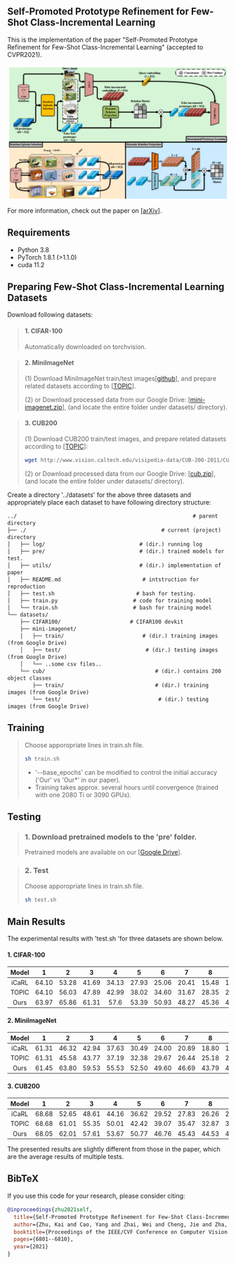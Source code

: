 ## Self-Promoted Prototype Refinement for Few-Shot Class-Incremental Learning
This is the implementation of the paper "Self-Promoted Prototype Refinement for Few-Shot Class-Incremental Learning" (accepted to CVPR2021).

<p align="middle">
    <img src="assets/architecture.png">
</p>

For more information, check out the paper on [[arXiv](https://arxiv.org/abs/2107.08918)].

## Requirements

- Python 3.8
- PyTorch 1.8.1 (>1.1.0)
- cuda 11.2

## Preparing Few-Shot Class-Incremental Learning Datasets
Download following datasets:

> #### 1. CIFAR-100
> Automatically downloaded on torchvision.

> #### 2. MiniImageNet
> (1) Download MiniImageNet train/test images[[github](https://github.com/yaoyao-liu/mini-imagenet-tools)],
> and prepare related datasets according to [[TOPIC](https://github.com/xyutao/fscil)].
>
> (2) or Download processed data from our Google Drive: [[mini-imagenet.zip](https://drive.google.com/drive/folders/1VY4RVXZUc4sc9sDRmk70RRamyWQkU_Z_?usp=sharing)],
> (and locate the entire folder under datasets/ directory).

> #### 3. CUB200
> (1) Download CUB200 train/test images, and prepare related datasets according to [[TOPIC](https://github.com/xyutao/fscil)]:
> ```bash
> wget http://www.vision.caltech.edu/visipedia-data/CUB-200-2011/CUB_200_2011.tgz
> ```
> (2) or Download processed data from our Google Drive: [[cub.zip](https://drive.google.com/drive/folders/1VY4RVXZUc4sc9sDRmk70RRamyWQkU_Z_?usp=sharing)],
> (and locate the entire folder under datasets/ directory).

Create a directory '../datasets' for the above three datasets and appropriately place each dataset to have following directory structure:

    ../                                                        # parent directory
    ├── ./                                           # current (project) directory
    │   ├── log/                              # (dir.) running log
    │   ├── pre/                              # (dir.) trained models for test.
    │   ├── utils/                            # (dir.) implementation of paper 
    │   ├── README.md                          # intstruction for reproduction
    │   ├── test.sh                          # bash for testing.
    │   ├── train.py                        # code for training model
    │   └── train.sh                        # bash for training model
    └── datasets/
        ├── CIFAR100/                      # CIFAR100 devkit
        ├── mini-imagenet/           
        │   ├── train/                         # (dir.) training images (from Google Drive)
        │   ├── test/                           # (dir.) testing images (from Google Drive)
        │   └── ..some csv files..
        └── cub/                                   # (dir.) contains 200 object classes
            ├── train/                             # (dir.) training images (from Google Drive)
            └── test/                               # (dir.) testing images (from Google Drive)

## Training
> Choose apporopriate lines in train.sh file.
> ```bash
> sh train.sh
> ```
> * '--base_epochs' can be modified to control the initial accuracy ('Our' vs 'Our*' in our paper).
> * Training takes approx. several hours until convergence (trained with one 2080 Ti or 3090 GPUs).

## Testing

> ### 1. Download pretrained models to the 'pre' folder.
> Pretrained models are available on our [[Google Drive](https://drive.google.com/drive/folders/1HX8nIDWlz8AVzqL2Fy6zqZg15SeDSGg3?usp=sharing)].


> ### 2. Test
> Choose apporopriate lines in train.sh file.
> ```bash
> sh test.sh 
> ```


## Main Results

The experimental results with 'test.sh 'for three datasets are shown below.

#### 1. CIFAR-100

|       Model       | 1  | 2 | 3 | 4 | 5 | 6 | 7 | 8 | 9 |
| :----------------: | :------: | :------: | :------: | :------: | :------: | :------: | :------: |:------: | :------: |
| iCaRL | 64.10 |  53.28  |  41.69  |  34.13  | 27.93  | 25.06  | 20.41 | 15.48  | 13.73 |
| TOPIC | 64.10 | 56.03 | 47.89 | 42.99 | 38.02 | 34.60 | 31.67 | 28.35  | 25.86 |
| Ours | 63.97 | 65.86 | 61.31 | 57.6 | 53.39 | 50.93 | 48.27 | 45.36  | 43.32 |

#### 2. MiniImageNet

|       Model       | 1  | 2 | 3 | 4 | 5 | 6 | 7 | 8 | 9 |
| :----------------: | :------: | :------: | :------: | :------: | :------: | :------: | :------: |:------: | :------: |
| iCaRL | 61.31 |  46.32  |  42.94  |  37.63  | 30.49  | 24.00  | 20.89 | 18.80  | 17.21 |
| TOPIC | 61.31 | 45.58 | 43.77 | 37.19 | 32.38 | 29.67 | 26.44 | 25.18  | 21.80|
| Ours | 61.45 | 63.80 | 59.53 | 55.53 | 52.50 | 49.60 | 46.69 | 43.79  | 41.92|

#### 3. CUB200

|       Model       | 1  | 2 | 3 | 4 | 5 | 6 | 7 | 8 | 9 | 10 | 11 |
| :----------------: | :------: | :------: | :------: | :------: | :------: | :------: | :------: |:------: | :------: |:------: | :------: |
| iCaRL | 68.68 |  52.65  |  48.61  |  44.16  | 36.62  | 29.52  | 27.83 | 26.26  | 24.01 | 23.89 | 21.16 |
| TOPIC | 68.68 | 61.01 | 55.35 | 50.01 | 42.42 | 39.07 | 35.47 | 32.87 | 30.04 | 25.91  | 24.85 |
| Ours | 68.05 | 62.01 | 57.61 | 53.67 | 50.77 | 46.76 | 45.43 | 44.53  | 41.74| 39.93  | 38.45 |

The presented results are slightly different from those in the paper, which are the average results of multiple tests. 
   
## BibTeX
If you use this code for your research, please consider citing:
````BibTeX
@inproceedings{zhu2021self,
  title={Self-Promoted Prototype Refinement for Few-Shot Class-Incremental Learning},
  author={Zhu, Kai and Cao, Yang and Zhai, Wei and Cheng, Jie and Zha, Zheng-Jun},
  booktitle={Proceedings of the IEEE/CVF Conference on Computer Vision and Pattern Recognition},
  pages={6801--6810},
  year={2021}
}
````
